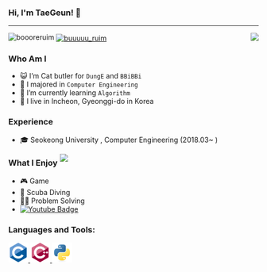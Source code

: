### Hi, I'm TaeGeun! 👋
___

<p align="left">
<img src="https://komarev.com/ghpvc/?username=boooreruim&label=Profile%20views&color=0e75b6&style=flat-square" alt="boooreruim" /> 
<a href="https://codeforces.com/profile/buuuuu_ruim" target="blank"><img align="center" src="https://raw.githubusercontent.com/rahuldkjain/github-profile-readme-generator/master/src/images/icons/Social/codeforces.svg" alt="buuuuu_ruim" height="30" width="40" /></a>


<img align='right' src="https://github-readme-stats.vercel.app/api?username=boooruim" >

### Who Am I

- 😺 I’m Cat butler for `DungE` and `BBiBBi`
- 🥇 I majored in `Computer Engineering`
- 🌱 I’m currently learning `Algorithm`
- 🚅 I live in Incheon, Gyeonggi-do in Korea


### Experience

- 🎓 Seokeong University , Computer Engineering (2018.03~ )

<img align='right' src="http://mazassumnida.wtf/api/v2/generate_badge?boj=xorms86" width="400">

### What I Enjoy

- 🎮 Game
- 🤿 Scuba Diving
- 👨‍💻 Problem Solving
-  [![Youtube Badge](https://img.shields.io/badge/Youtube-ff0000?style=flat-square&logo=youtube&link=https://www.youtube.com/watch?v=QpUaZW7tgmg)](https://www.youtube.com/c/kyleschool)

<h3 align="left">Languages and Tools:</h3>
<p align="left"> <a href="https://www.cprogramming.com/" target="_blank" rel="noreferrer"> <img src="https://raw.githubusercontent.com/devicons/devicon/master/icons/c/c-original.svg" alt="c" width="40" height="40"/> </a> <a href="https://www.w3schools.com/cpp/" target="_blank" rel="noreferrer"> <img src="https://raw.githubusercontent.com/devicons/devicon/master/icons/cplusplus/cplusplus-original.svg" alt="cplusplus" width="40" height="40"/> </a> <a href="https://www.python.org" target="_blank" rel="noreferrer"> <img src="https://raw.githubusercontent.com/devicons/devicon/master/icons/python/python-original.svg" alt="python" width="40" height="40"/> </a> </p>
